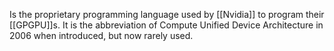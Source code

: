 Is the proprietary programming language used by [[Nvidia]] to program their [[GPGPU]]s. It is the abbreviation of Compute Unified Device Architecture in 2006 when introduced, but now rarely used.
